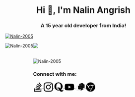 <h1 align="center">Hi 👋, I'm Nalin Angrish</h1>
<h3 align="center">A 15 year old developer from India!</h3>



<p align="center">
<p align="left"> <a href="https://github.com/ryo-ma/github-profile-trophy"><img src="https://github-profile-trophy.vercel.app/?username=Nalin-2005&theme=onedark&margin-w=15&margin-h=15&column=7" alt="Nalin-2005" /></a> </p>

<div>
<img height="170" align="left" src="https://github-readme-stats.vercel.app/api?username=Nalin-2005&count_private=true&include_all_commits=true&theme=onedark" alt="Nalin-2005" />
<img src="https://github-readme-stats.vercel.app/api/top-langs/?username=Nalin-2005&layout=compact&theme=onedark" />
</div>

<br/>

<p align="left"> <img src="https://komarev.com/ghpvc/?username=Nalin-2005&label=Profile%20views&color=0e75b6&style=flat" alt="Nalin-2005" /> </p>

</p>

<h3 align="left">Connect with me:</h3>
<p align="left">
  <a href="https://stackoverflow.com/users/12025232/nalin-yo" target="_blank">
    <img align="center" src="https://raw.githubusercontent.com/Nalin-2005/Nalin-2005/master/icons/stackoverflow.svg" height="30" width="30" />
  </a>
  <a href="https://instagram.com/nalin_2005" target="_blank">
    <img align="center" src="https://raw.githubusercontent.com/Nalin-2005/Nalin-2005/master/icons/instagram.svg" height="30" width="30" />
  </a>
  <a href="https://https://www.quora.com/profile/Nalin-Angrish" target="_blank">
    <img align="center" src='https://raw.githubusercontent.com/Nalin-2005/Nalin-2005/master/icons/quora.svg' height="30" width="30" >
  </a>
  <a href="https://www.youtube.com/channel/UCfvzT4VCQRebG8wM2kXkUEw" target="_blank">
    <img align="center" src="https://raw.githubusercontent.com/Nalin-2005/Nalin-2005/master/icons/youtube.svg" height="30" width="30" >
  </a>
  <a href="https://pypi.org/user/nalinstudios/" target="_blank">
    <img align="center" src="https://raw.githubusercontent.com/Nalin-2005/Nalin-2005/master/icons/pypi.svg" height="30" width="30" >
  </a>
  <a href="https://nalinstudios.herokuapp.com" target="_blank">
    <img align="center" src="https://raw.githubusercontent.com/Nalin-2005/Nalin-2005/master/icons/website.svg" height="30" width="30" >
  </a>
  

</p>
